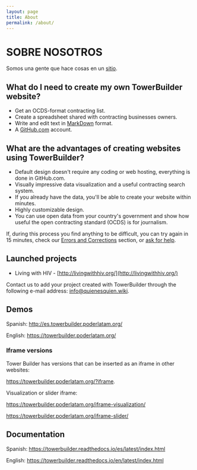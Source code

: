 ```yaml
---
layout: page
title: About
permalink: /about/
---
```


# SOBRE NOSOTROS

Somos una gente que hace cosas en un [sitio](https://www.maldita.es).

## What do I need to create my own TowerBuilder website?

- Get an OCDS-format contracting list.
- Create a spreadsheet shared with contracting businesses owners.
- Write and edit text in [MarkDown](https://guides.github.com/features/mastering-markdown/) format.
- A [GitHub.com](https://github.com/) account.

## What are the advantages of creating websites using TowerBuilder?

- Default design doesn't require any coding or web hosting, everything is done in GitHub.com.
- Visually impressive data visualization and a useful contracting search system.
- If you already have the data, you'll be able to create your website within minutes.
- Highly customizable design.
- You can use open data from your country's government and show how useful the open contracting standard (OCDS) is for journalism.

If, during this process you find anything to be difficult, you can try again in 15 minutes, check our [Errors and Corrections](https://towerbuilder.readthedocs.io/en/latest/C3/Seccion1.html) section, or [ask for help](https://towerbuilder.readthedocs.io/en/latest/C3/Seccion1.html#i-have-another-issue).

## Launched projects

- Living with HIV - [http://livingwithhiv.org/](http://livingwithhiv.org/)

Contact us to add your project created with TowerBuilder through the following e-mail address: <info@quienesquien.wiki>.

## Demos

Spanish: <http://es.towerbuilder.poderlatam.org/>

English: <https://towerbuilder.poderlatam.org/>

### Iframe versions

Tower Builder has versions that can be inserted as an iframe in other websites: 

<https://towerbuilder.poderlatam.org/?iframe>.

Visualization or slider iframe:

<https://towerbuilder.poderlatam.org/iframe-visualization/>

<https://towerbuilder.poderlatam.org/iframe-slider/>

## Documentation

Spanish: <https://towerbuilder.readthedocs.io/es/latest/index.html>

English: <https://towerbuilder.readthedocs.io/en/latest/index.html>
